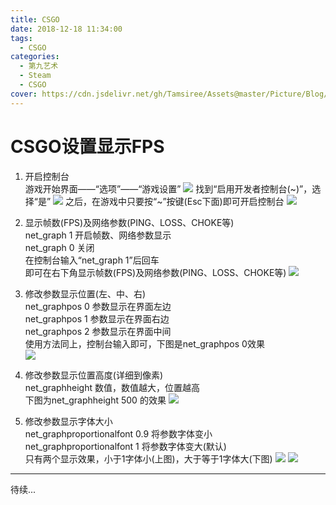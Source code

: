```yaml
---
title: CSGO
date: 2018-12-18 11:34:00
tags:
  - CSGO
categories:
  - 第九艺术
  - Steam
  - CSGO
cover: https://cdn.jsdelivr.net/gh/Tamsiree/Assets@master/Picture/Blog/Cover/thumb-1920-587592.png
---
```

# CSGO设置显示FPS
1. 开启控制台  
游戏开始界面——“选项”——“游戏设置”
![](https://cdn.jsdelivr.net/gh/Tamsiree/Assets@master/Picture/Blog/Post/340_170121135501_1_lit.png)
找到“启用开发者控制台(~)”，选择“是”
![](https://cdn.jsdelivr.net/gh/Tamsiree/Assets@master/Picture/Blog/Post/340_170121135518_1_lit.png)
之后，在游戏中只要按“~”按键(Esc下面)即可开启控制台
![](https://cdn.jsdelivr.net/gh/Tamsiree/Assets@master/Picture/Blog/Post/340_170121135532_1_lit.png)

2. 显示帧数(FPS)及网络参数(PING、LOSS、CHOKE等)  
net_graph 1 开启帧数、网络参数显示  
net_graph 0 关闭  
在控制台输入“net_graph 1”后回车  
即可在右下角显示帧数(FPS)及网络参数(PING、LOSS、CHOKE等)
![](https://cdn.jsdelivr.net/gh/Tamsiree/Assets@master/Picture/Blog/Post/340_170121135619_1_lit.png)

3. 修改参数显示位置(左、中、右)  
net_graphpos 0 参数显示在界面左边  
net_graphpos 1 参数显示在界面右边  
net_graphpos 2 参数显示在界面中间  
使用方法同上，控制台输入即可，下图是net_graphpos 0效果  
![](https://cdn.jsdelivr.net/gh/Tamsiree/Assets@master/Picture/Blog/Post/340_170121135640_1_lit.png)

4. 修改参数显示位置高度(详细到像素)  
net_graphheight 数值，数值越大，位置越高  
下图为net_graphheight 500 的效果
![](https://cdn.jsdelivr.net/gh/Tamsiree/Assets@master/Picture/Blog/Post/340_170121135717_1_lit.png)

5. 修改参数显示字体大小  
net_graphproportionalfont 0.9 将参数字体变小  
net_graphproportionalfont 1 将参数字体变大(默认)  
只有两个显示效果，小于1字体小(上图)，大于等于1字体大(下图)
![](https://cdn.jsdelivr.net/gh/Tamsiree/Assets@master/Picture/Blog/Post/340_170121135805_1_lit.png)
![](https://cdn.jsdelivr.net/gh/Tamsiree/Assets@master/Picture/Blog/Post/340_170121135805_2_lit.png)

---
待续...